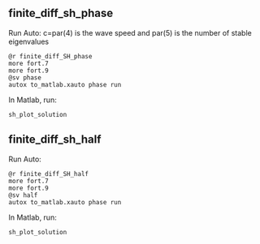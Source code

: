 
## finite_diff_sh_phase

Run Auto: c=par(4) is the wave speed and par(5) is the number of stable eigenvalues

```
@r finite_diff_SH_phase
more fort.7
more fort.9
@sv phase
autox to_matlab.xauto phase run
```

In Matlab, run:

```sh_plot_solution```

## finite_diff_sh_half

Run Auto:

```
@r finite_diff_SH_half
more fort.7
more fort.9
@sv half
autox to_matlab.xauto phase run
```

In Matlab, run:

```sh_plot_solution```
